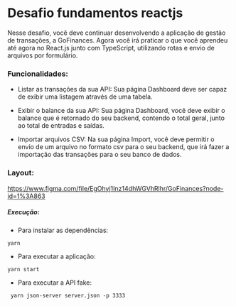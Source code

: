 # Desafio fundamentos reactjs

Nesse desafio, você deve continuar desenvolvendo a aplicação de gestão de transações, a GoFinances. Agora você irá praticar o que você aprendeu até agora no React.js junto com TypeScript, utilizando rotas e envio de arquivos por formulário.

### Funcionalidades:

- Listar as transações da sua API: Sua página Dashboard deve ser capaz de exibir uma listagem através de uma tabela.

- Exibir o balance da sua API: 
Sua página Dashboard, você deve exibir o balance que é retornado do seu backend, contendo o total geral, junto ao total de entradas e saídas.

- Importar arquivos CSV:
Na sua página Import, você deve permitir o envio de um arquivo no formato csv para o seu backend, que irá fazer a importação das transações para o seu banco de dados.

### Layout:
https://www.figma.com/file/EgOhyj1Inz14dhWGVhRlhr/GoFinances?node-id=1%3A863

##### Execução:
- Para instalar as dependências:
```
yarn
```

- Para executar a aplicação:
```
yarn start
```

- Para executar a API fake: 
```
 yarn json-server server.json -p 3333
```
